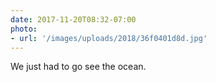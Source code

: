 ```yaml
---
date: 2017-11-20T08:32-07:00
photo:
- url: '/images/uploads/2018/36f0401d8d.jpg'
---
```

We just had to go see the ocean.
